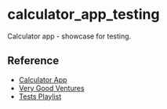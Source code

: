 # calculator_app_testing

Calculator app - showcase for testing.

## Reference

- [Calculator App](https://github.com/jorgecoca/calculator_app)
- [Very Good Ventures](https://verygood.ventures/blog/guide-to-flutter-testing)
- [Tests Playlist](https://www.youtube.com/playlist?list=PLprI2satkVdFwpxo_bjFkCxXz5RluG8FY)


